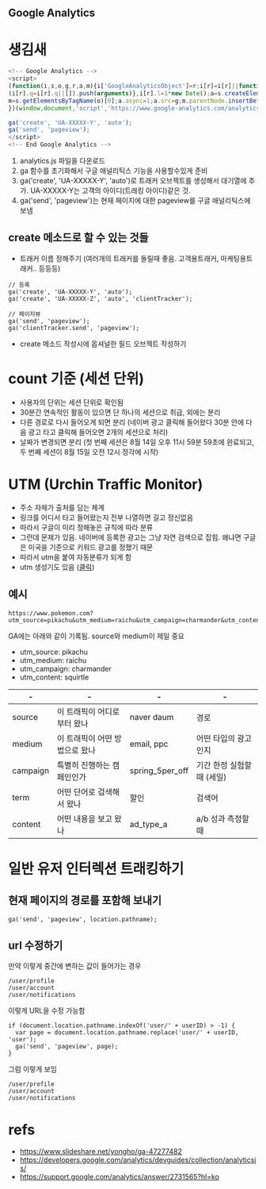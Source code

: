 Google Analytics
---

# 생김새
```js
<!-- Google Analytics -->
<script>
(function(i,s,o,g,r,a,m){i['GoogleAnalyticsObject']=r;i[r]=i[r]||function(){
(i[r].q=i[r].q||[]).push(arguments)},i[r].l=1*new Date();a=s.createElement(o),
m=s.getElementsByTagName(o)[0];a.async=1;a.src=g;m.parentNode.insertBefore(a,m)
})(window,document,'script','https://www.google-analytics.com/analytics.js','ga');

ga('create', 'UA-XXXXX-Y', 'auto');
ga('send', 'pageview');
</script>
<!-- End Google Analytics -->
```

1. analytics.js 파일을 다운로드
2. ga 함수를 초기화해서 구글 애널리틱스 기능을 사용할수있게 준비
3. ga('create', 'UA-XXXXX-Y', 'auto')로 트래커 오브젝트를 생성해서 대기열에 추가. UA-XXXXX-Y는 고객의 아이디(트래킹 아이디)같은 것.
4. ga('send', 'pageview')는 현재 페이지에 대한 pageview를 구글 애널리틱스에 보냄

## create 메소드로 할 수 있는 것들
* 트래커 이름 정해주기 (여러개의 트래커를 돌릴때 좋음. 고객용트래커, 마케팅용트래커.. 등등등)
```
// 등록
ga('create', 'UA-XXXXX-Y', 'auto');
ga('create', 'UA-XXXXX-Z', 'auto', 'clientTracker');

// 페이지뷰
ga('send', 'pageview');
ga('clientTracker.send', 'pageview');
```
* create 메소드 작성시에 옵셔널한 필드 오브젝트 작성하기

# count 기준 (세션 단위)
* 사용자의 단위는 세션 단위로 확인됨
* 30분간 연속적인 활동이 있으면 단 하나의 세션으로 취급, 외에는 분리
* 다른 경로로 다시 들어오게 되면 분리 (네이버 광고 클릭해 들어왔다 30분 안에 다음 광고 타고 클릭해 들어오면 2개의 세션으로 처리)
* 날짜가 변경되면 분리 (첫 번째 세션은 8월 14일 오후 11시 59분 59초에 완료되고, 두 번째 세션이 8월 15일 오전 12시 정각에 시작)

# UTM (Urchin Traffic Monitor)
* 주소 자체가 출처를 담는 체계
* 링크를 어디서 타고 들어왔는지 전부 나열하면 길고 정신없음
* 따라서 구글이 미리 정해놓은 규칙에 따라 분류
* 그런데 문제가 있음. 네이버에 등록한 광고는 그냥 자연 검색으로 잡힘. 왜냐면 구글은 미국을 기준으로 키워드 광고를 정했기 때문
* 따라서 utm을 붙여 자동분류가 되게 함
* utm 생성기도 있음 ([클릭](https://support.google.com/analytics/answer/1033867))


## 예시
```
https://www.pokemon.com?utm_source=pikachu&utm_medium=raichu&utm_campaign=charmander&utm_content=squirtle
```
GA에는 아래와 같이 기록됨. source와 medium이 제일 중요

* utm_source: pikachu
* utm_medium: raichu
* utm_campaign: charmander
* utm_content: squirtle

| - | - | - | - |
|----------|--------------------------------|-----------------|----------------------------|
| source   | 이 트래픽이 어디로부터 왔나    | naver daum      | 경로         |
| medium   | 이 트래픽이 어떤 방법으로 왔나 | email, ppc      | 어떤 타입의 광고인지       |
| campaign | 특별히 진행하는 캠페인인가     | spring_5per_off | 기간 한정 실험할 때 (세일) |
| term     | 어떤 단어로 검색해서 왔나 | 할인 | 검색어 | 
| content  | 어떤 내용을 보고 왔나 | ad_type_a | a/b 성과 측정할 때


# 일반 유저 인터렉션 트래킹하기
## 현재 페이지의 경로를 포함해 보내기
```
ga('send', 'pageview', location.pathname);
```

## url 수정하기
만약 이렇게 중간에 변하는 값이 들어가는 경우
```
/user/profile
/user/account
/user/notifications
```

이렇게 URL을 수정 가능함
```
if (document.location.pathname.indexOf('user/' + userID) > -1) {
  var page = document.location.pathname.replace('user/' + userID, 'user');
  ga('send', 'pageview', page);
}
```

그럼 이렇게 보임
```
/user/profile
/user/account
/user/notifications
```


# refs
- https://www.slideshare.net/yongho/ga-47277482
- https://developers.google.com/analytics/devguides/collection/analyticsjs/
- https://support.google.com/analytics/answer/2731565?hl=ko